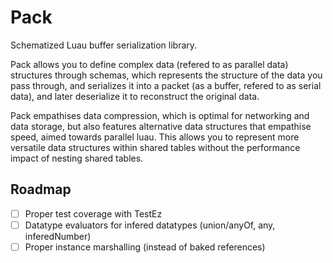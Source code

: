 # Pack
Schematized Luau buffer serialization library.

Pack allows you to define complex data (refered to as parallel data) structures through schemas, which represents the structure of the data you pass through,
and serializes it into a packet (as a buffer, refered to as serial data), and later deserialize it to reconstruct the original data.

Pack empathises data compression, which is optimal for networking and data storage, but also features alternative data structures that empathise speed, aimed
towards parallel luau. This allows you to represent more versatile data structures within shared tables without the performance impact of nesting shared tables.

## Roadmap
- [ ] Proper test coverage with TestEz
- [ ] Datatype evaluators for infered datatypes (union/anyOf, any, inferedNumber)
- [ ] Proper instance marshalling (instead of baked references)
